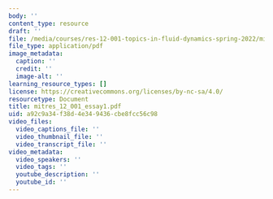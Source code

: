 ```yaml
---
body: ''
content_type: resource
draft: ''
file: /media/courses/res-12-001-topics-in-fluid-dynamics-spring-2022/mitres_12_001_essay12.pdf
file_type: application/pdf
image_metadata:
  caption: ''
  credit: ''
  image-alt: ''
learning_resource_types: []
license: https://creativecommons.org/licenses/by-nc-sa/4.0/
resourcetype: Document
title: mitres_12_001_essay1.pdf
uid: a92c9a34-f38d-4e34-9436-cbe8fcc56c98
video_files:
  video_captions_file: ''
  video_thumbnail_file: ''
  video_transcript_file: ''
video_metadata:
  video_speakers: ''
  video_tags: ''
  youtube_description: ''
  youtube_id: ''
---
```

